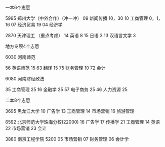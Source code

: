 一本6个志愿



5995 郑州大学（中外合作）（冲一冲）
09 新闻传播 10，30
10 工商管理 0，1，16
07 经济贸易 19
04 经济学


2870 天津理工 （重点考虑）
14 英语  8
15 日语  3
13 汉语言文学 3



<!-- 东华理工 南昌  (需要进一步确定，放弃)
广告学  
工商管理 11
国际经理与贸易
法学 8 -->

<!-- 华北水利水电  (需要进一步确定)
16 市场营销  13
13 英语 7
17 会计学  13
08 国际经济与贸易 7 -->


<!-- 山东科技大学
金融学(中外合作) 2 -->

<!-- 中原工学院（郑州）
工商管理 3
会计学 4
英语
金融学 -->


<!-- 河南科技大学
工商管理 12
会计学 4
英语
金融学 -->


<!-- 湖南工业大学 （3-7）
广告学
工商管理
财务管理
英语
翻译 -->



地方专项4个志愿

6030 河南师范

56 英语师范 15
63 翻译 15
75 财务管理 10
72 会计

6080 河南财经政法

35 工商管理 25
16 金融学 25
57 电子商务 25
46 人力资源  25



二本8个志愿

3695 黑龙江大学
10 广告学
13 工商管理
14 市场营销
16 旅游管理

<!-- 04 工程造价
03 信息管理与信息系统 -->
6592 北京师范大学珠海分校(22000)
16 广告学
17 传播学
21 工商管理
14 英语
22 市场营销
23 会计

3880 南京工程学院 5200
05 市场营销
07 财务管理
06 会计学


<!-- 天津科技（25000）
工商管理 -->

<!-- 江苏理工
英语（师范）
会计
国际经济与贸易 -->
